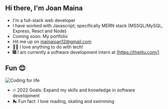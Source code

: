 ## Hi there, I'm Joan Maina

- I'm a full-stack web developer
- I have worked with Javascript; specifically MERN stack (MSSQL/MySQL, Express, React and Node)
- Coming soon: My portfolio
- Hit me up on mainajoan12@gmail.com
- 👩‍💻 I love anything to do with tech!
- 🎆 I am currently a software development intern at [https://thejitu.com/]

## Fun 😊

![Coding for life](https://images.unsplash.com/photo-1546900703-cf06143d1239?ixlib=rb-1.2.1&ixid=MnwxMjA3fDB8MHxwaG90by1wYWdlfHx8fGVufDB8fHx8&auto=format&fit=crop&w=1450&q=80)

- 🔥 2022 Goals: Expand my skills and knowledge in software development
- 🛼 Fun fact: I love reading, skating and swimming
